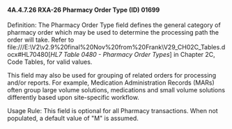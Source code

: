 #### 4A.4.7.26 RXA-26 Pharmacy Order Type (ID) 01699

Definition: The Pharmacy Order Type field defines the general category of pharmacy order which may be used to determine the processing path the order will take. Refer to file:///E:\V2\v2.9%20final%20Nov%20from%20Frank\V29_CH02C_Tables.docx#HL70480[_HL7 Table 0480 - Pharmacy Order Types_] in Chapter 2C, Code Tables, for valid values.

This field may also be used for grouping of related orders for processing and/or reports. For example, Medication Administration Records (MARs) often group large volume solutions, medications and small volume solutions differently based upon site-specific workflow.

Usage Rule: This field is optional for all Pharmacy transactions. When not populated, a default value of "M" is assumed.

